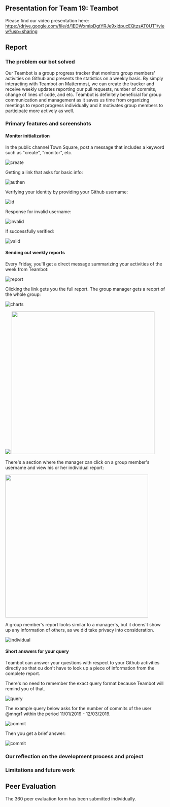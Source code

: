 ## Presentation for Team 19: Teambot
Please find our video presentation here: https://drive.google.com/file/d/1EDWxmlpDgtYRJe9xjdpucEQtzsAT0UT1/view?usp=sharing

## Report
### The problem our bot solved
Our Teambot is a group progress tracker that monitors group members' activities on Github and presents the statistics on a weekly basis. By simply interacting with Teambot on Mattermost, we can create the tracker and receive weekly updates reporting our pull requests, number of commits, change of lines of code, and etc. Teambot is definitely beneficial for group communication and management as it saves us time from organizing meetings to report progress individually and it motivates group members to participate more actively as well.
### Primary features and screenshots
#### Monitor initialization
In the public channel Town Square, post a message that includes a keyword such as "create", "monitor", etc.  
  
![create](https://media.github.ncsu.edu/user/14814/files/48b17b00-1a9d-11ea-8a80-a2095c32c75d)  
  
Getting a link that asks for basic info:  
  
![authen](https://media.github.ncsu.edu/user/14814/files/d9895600-1a9f-11ea-9a9b-ccf76dd4673b)  
  
Verifying your identity by providing your Github username:  
  
![id](https://media.github.ncsu.edu/user/14814/files/bd39e900-1aa0-11ea-81f9-1c37092496b2)  
  
Response for invalid username:  
  
![invalid](https://media.github.ncsu.edu/user/14814/files/a3000b00-1aa0-11ea-8eb4-cd49b5118b21)  
  
If successfully verified:  
  
![valid](https://media.github.ncsu.edu/user/14814/files/a6939200-1aa0-11ea-9e4e-5c0b765839db)  
  
#### Sending out weekly reports 

Every Friday, you'll get a direct message summarizing your activities of the week from Teambot:  
  
![report](https://media.github.ncsu.edu/user/14814/files/59fc8680-1aa1-11ea-9da2-60e2da222779)  
  
Clicking the link gets you the full report. The group manager gets a reoprt of the whole group:  
  
![charts](https://media.github.ncsu.edu/user/14814/files/16efe280-1aa4-11ea-834c-a536fd3886a5)  
  
<img src="https://media.github.ncsu.edu/user/14814/files/430b6380-1aa4-11ea-9021-6c6448072096">
  
<img src="https://media.github.ncsu.edu/user/14814/files/c760e500-1aaa-11ea-8916-b2a79db581d3" width="450">  
  
  
There's a section where the manager can click on a group member's username and view his or her individual report:  
  
<img src="https://media.github.ncsu.edu/user/14814/files/64bc1900-1aab-11ea-9fad-b64b0ec820e6" width="450">  
  
A group member's report looks similar to a manager's, but it doens't show up any information of others, as we did take privacy into consideration.  
  
![individual](https://media.github.ncsu.edu/user/14814/files/bc0abb00-1aa4-11ea-9a01-cab622d50314)  
  

#### Short answers for your query

Teambot can answer your questions with respect to your Github activities directly so that ou don't have to look up a piece of information from the complete report.  
  
There's no need to remember the exact query format because Teambot will remind you of that.  
  
![query](https://media.github.ncsu.edu/user/14814/files/bb732400-1aa6-11ea-858f-73d2f5a5a6ce)  
  
The example query below asks for the number of commits of the user @mngr1 within the period 11/01/2019 - 12/03/2019.  
  
![commit](https://media.github.ncsu.edu/user/14814/files/db571780-1aa7-11ea-88cf-46005934cf04)  
  
Then you get a brief answer:  
  
![commit](https://media.github.ncsu.edu/user/14814/files/b662a480-1aa7-11ea-99f8-ee77de056532)  
  

### Our reflection on the development process and project

### Limitations and future work

## Peer Evaluation
The 360 peer evaluation form has been submitted individually.

